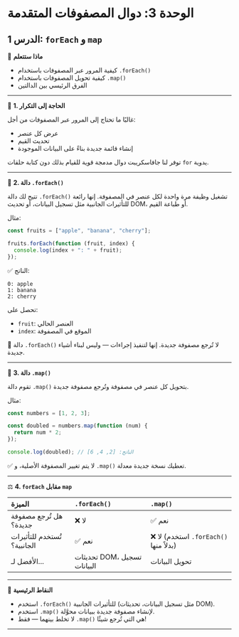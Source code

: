 # الوحدة 3: دوال المصفوفات المتقدمة

## الدرس 1: `forEach` و `map`


🧠 **ماذا ستتعلم**
*	كيفية المرور عبر المصفوفات باستخدام `.forEach()`
*	كيفية تحويل المصفوفات باستخدام `.map()`
*	الفرق الرئيسي بين الدالتين

---

🔁 **1. الحاجة إلى التكرار**

غالبًا ما تحتاج إلى المرور عبر المصفوفات من أجل:
*	عرض كل عنصر
*	تحديث القيم
*	إنشاء قائمة جديدة بناءً على البيانات الموجودة

توفر لنا جافاسكريبت دوال مدمجة قوية للقيام بذلك دون كتابة حلقات `for` يدوية.

---

🔹 **2. دالة `.forEach()`**

تتيح لك دالة `.forEach()` تشغيل وظيفة مرة واحدة لكل عنصر في المصفوفة.
إنها رائعة للتأثيرات الجانبية مثل تسجيل البيانات، أو تحديث DOM، أو طباعة القيم.

مثال:
```javascript
const fruits = ["apple", "banana", "cherry"];

fruits.forEach(function (fruit, index) {
  console.log(index + ": " + fruit);
});
```

✅ الناتج:
```
0: apple
1: banana
2: cherry
```

تحصل على:
*	`fruit`: العنصر الحالي
*	`index`: الموقع في المصفوفة

🧠 دالة `.forEach()` لا تُرجع مصفوفة جديدة. إنها لتنفيذ إجراءات — وليس لبناء أشياء جديدة.

---

🔷 **3. دالة `.map()`**

تقوم دالة `.map()` بتحويل كل عنصر في مصفوفة وتُرجع مصفوفة جديدة.

مثال:
```javascript
const numbers = [1, 2, 3];

const doubled = numbers.map(function (num) {
  return num * 2;
});

console.log(doubled); // الناتج: [2, 4, 6]
```

✅ لا يتم تغيير المصفوفة الأصلية، و `.map()` تعطيك نسخة جديدة معدلة.

---

⚖️ **4. `forEach` مقابل `map`**

| الميزة                | `.forEach()`                      | `.map()`                                 |
| :-------------------- | :-------------------------------- | :--------------------------------------- |
| هل تُرجع مصفوفة جديدة؟ | ❌ لا                             | ✅ نعم                                  |
| تُستخدم للتأثيرات الجانبية؟ | ✅ نعم                            | ❌ لا (استخدم `.forEach()` بدلاً منها) |
| الأفضل لـ...           | تحديثات DOM، تسجيل البيانات     | تحويل البيانات                          |


---

🧠 **النقاط الرئيسية**
*	استخدم `.forEach()` للتأثيرات الجانبية (مثل تسجيل البيانات، تحديثات DOM).
*	استخدم `.map()` لإنشاء مصفوفة جديدة ببيانات محوَّلة.
*	لا تخلط بينهما — فقط `.map()` هي التي تُرجع شيئًا!

---
